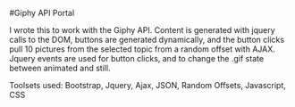 #Giphy API Portal

I wrote this to work with the Giphy API.  Content is generated with jquery calls to the DOM, buttons are generated dynamically, and the button clicks pull 10 pictures from the selected topic from a random offset with AJAX. Jquery events are used for button clicks, and to change the .gif state between animated and still.

Toolsets used: Bootstrap, Jquery, Ajax, JSON, Random Offsets, Javascript, CSS
